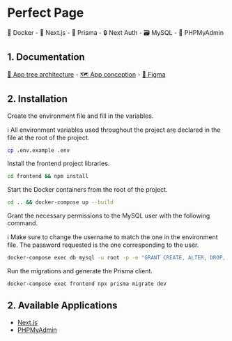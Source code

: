 # Perfect Page

🐳 Docker - 🚀 Next.js - 📐 Prisma - 🔒 Next Auth - 🗃️ MySQL - 🔎 PHPMyAdmin

## 1. Documentation

[🌳 App tree architecture](<https://tree.nathanfriend.io/?s=(%27op8s!(%27_ncy!true~fullPatKtrailingSlasKrootDot!true)~O(%27O%27src6appF7%7BGYrivate7%7BwebYublic%20showcase7api-96cdnFC*aRhentica8-Next%20ARhEVfigura8*backendZEVtrolWrs-TEalWdqy%209ZjepisoM-Prisma%20T%20to%20interact%20with%20DB*HFHC656uiF25%20UI*G-GQ4Z3sJweb-webQ4Z3ss%27)~versiV!%271%27)*60-%20%2F%2F%200%20%202%20uiEompVentJ3lzXsJ0Lz.tsxZvariabWsX40moWcuWJ0organismJ0globalXss5_cM-No8qlock%20_cM6%5Cn07%20pageJ8tiV9APIjoResC%20RilitiesE%20cF-appGadminH%20hooksJs*Kh!_lse~MtoryOsource!Q20atomJRutTfunc8sVonWleX.scY%7D-pZ*0_faj%20rq%20bzayoR%01zqj_ZYXWVTRQOMKJHGFEC987654320-*>) - [🗺️ App conception](https://www.figma.com/design/w7GQG24IaltwnW70Q1WW6V/Perfect-page?node-id=108-438&t=Tw2K0yKfIMB3sHUt-0) - [🎨 Figma](https://www.figma.com/design/w7GQG24IaltwnW70Q1WW6V/Perfect-page?node-id=0-1&t=Tw2K0yKfIMB3sHUt-0)

## 2. Installation

Create the environment file and fill in the variables.

ℹ️ All environment variables used throughout the project are declared in the file at the root of the project.

```bash
cp .env.example .env
```

Install the frontend project libraries.

```bash
cd frontend && npm install
```

Start the Docker containers from the root of the project.

```bash
cd .. && docker-compose up --build
```

Grant the necessary permissions to the MySQL user with the following command.

ℹ️ Make sure to change the username to match the one in the environment file. The password requested is the one corresponding to the user.

```bash
docker-compose exec db mysql -u root -p -e "GRANT CREATE, ALTER, DROP, REFERENCES ON *.* TO 'DATABASE_USER_TO_REPLACE'@'%'; FLUSH PRIVILEGES;"
```

Run the migrations and generate the Prisma client.

```bash
docker-compose exec frontend npx prisma migrate dev
```

## 2. Available Applications

- [Next.js](http://localhost:3000)
- [PHPMyAdmin](http://localhost:8080)

